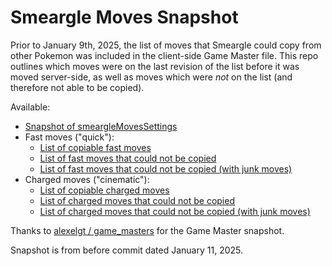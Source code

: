 # Smeargle Moves Snapshot

Prior to January 9th, 2025, the list of moves that Smeargle could copy from other Pokemon was included in the client-side Game Master file. This repo outlines which moves were on the last revision of the list before it was moved server-side, as well as moves which were *not* on the list (and therefore not able to be copied).

Available:
- [Snapshot of smeargleMovesSettings](https://github.com/edocsil47/smeargle-moves-snapshot/blob/main/gamemaster/smeargleMovesSettings.json)
- Fast moves ("quick"):
  - [List of copiable fast moves](https://github.com/edocsil47/smeargle-moves-snapshot/blob/main/gamemaster/quickMoves.json)
  - [List of fast moves that could not be copied](https://github.com/edocsil47/smeargle-moves-snapshot/blob/main/gamemaster/quickMoves_missing_noHP.json)
  - [List of fast moves that could not be copied (with junk moves)](https://github.com/edocsil47/smeargle-moves-snapshot/blob/main/gamemaster/quickMoves_missing_all.json)
- Charged moves ("cinematic"):
  - [List of copiable charged moves](https://github.com/edocsil47/smeargle-moves-snapshot/blob/main/gamemaster/cinematicMoves.json)
  - [List of charged moves that could not be copied](https://github.com/edocsil47/smeargle-moves-snapshot/blob/main/gamemaster/cinematicMoves_missing_noMax.json)
  - [List of charged moves that could not be copied (with junk moves)](https://github.com/edocsil47/smeargle-moves-snapshot/blob/main/gamemaster/cinematicMoves_missing_all.json)

Thanks to [alexelgt / game_masters](https://github.com/alexelgt/game_masters) for the Game Master snapshot.

Snapshot is from before commit dated January 11, 2025.
